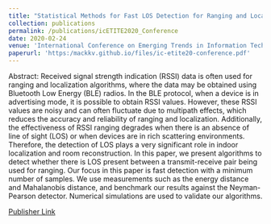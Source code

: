 ```yaml
---
title: "Statistical Methods for Fast LOS Detection for Ranging and Localization"
collection: publications
permalink: /publications/icETITE2020_Conference
date: 2020-02-24
venue: 'International Conference on Emerging Trends in Information Technology and Engineering (ic-ETITE)'
paperurl: 'https:/mackkv.github.io/files/ic-etite20-conference.pdf'
---
```


Abstract: Received signal strength indication (RSSI) data is often used for ranging and localization algorithms, where the data may be obtained using Bluetooth Low Energy (BLE) radios. In the BLE protocol, when a device is in advertising mode, it is possible to obtain RSSI values. However, these RSSI values are noisy and can often fluctuate due to multipath effects, which reduces the accuracy and reliability of ranging and localization. Additionally, the effectiveness of RSSI ranging degrades when there is an absence of line of sight (LOS) or when devices are in rich scattering environments. Therefore, the detection of LOS plays a very significant role in indoor localization and room reconstruction. In this paper, we present algorithms to detect whether there is LOS present between a transmit-receive pair being used for ranging. Our focus in this paper is fast detection with a minimum number of samples. We use measurements such as the energy distance and Mahalanobis distance, and benchmark our results against the Neyman-Pearson detector. Numerical simulations are used to validate our algorithms.  

[Publisher Link](https://ieeexplore.ieee.org/abstract/document/9077865)
